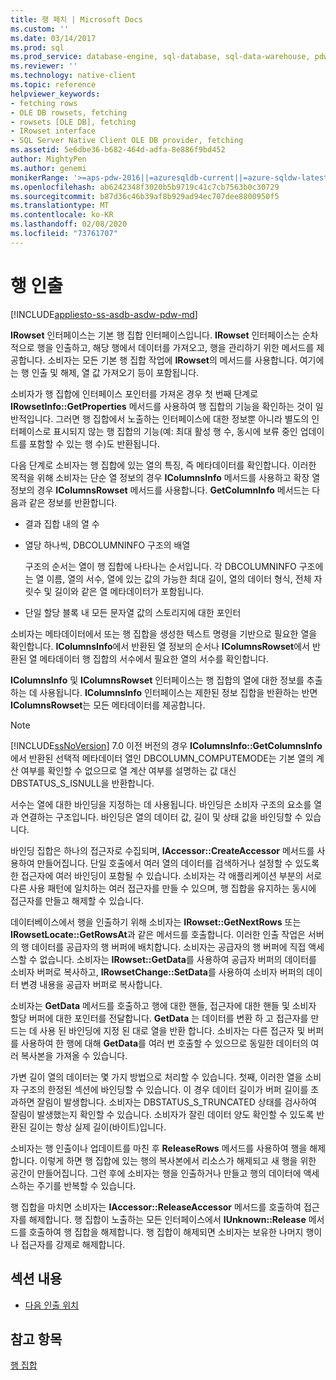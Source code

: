 ```yaml
---
title: 행 페치 | Microsoft Docs
ms.custom: ''
ms.date: 03/14/2017
ms.prod: sql
ms.prod_service: database-engine, sql-database, sql-data-warehouse, pdw
ms.reviewer: ''
ms.technology: native-client
ms.topic: reference
helpviewer_keywords:
- fetching rows
- OLE DB rowsets, fetching
- rowsets [OLE DB], fetching
- IRowset interface
- SQL Server Native Client OLE DB provider, fetching
ms.assetid: 5e6dbe36-b682-464d-adfa-8e886f9bd452
author: MightyPen
ms.author: genemi
monikerRange: '>=aps-pdw-2016||=azuresqldb-current||=azure-sqldw-latest||>=sql-server-2016||=sqlallproducts-allversions||>=sql-server-linux-2017||=azuresqldb-mi-current'
ms.openlocfilehash: ab6242348f3020b5b9719c41c7cb7563b0c30729
ms.sourcegitcommit: b87d36c46b39af8b929ad94ec707dee8800950f5
ms.translationtype: MT
ms.contentlocale: ko-KR
ms.lasthandoff: 02/08/2020
ms.locfileid: "73761707"
---
```

# <a name="fetching-rows"></a>행 인출
[!INCLUDE[appliesto-ss-asdb-asdw-pdw-md](../../includes/appliesto-ss-asdb-asdw-pdw-md.md)]

  
  **IRowset** 인터페이스는 기본 행 집합 인터페이스입니다. 
  **IRowset** 인터페이스는 순차적으로 행을 인출하고, 해당 행에서 데이터를 가져오고, 행을 관리하기 위한 메서드를 제공합니다. 소비자는 모든 기본 행 집합 작업에 **IRowset**의 메서드를 사용합니다. 여기에는 행 인출 및 해제, 열 값 가져오기 등이 포함됩니다.  
  
 소비자가 행 집합에 인터페이스 포인터를 가져온 경우 첫 번째 단계로 **IRowsetInfo::GetProperties** 메서드를 사용하여 행 집합의 기능을 확인하는 것이 일반적입니다. 그러면 행 집합에서 노출하는 인터페이스에 대한 정보뿐 아니라 별도의 인터페이스로 표시되지 않는 행 집합의 기능(예: 최대 활성 행 수, 동시에 보류 중인 업데이트를 포함할 수 있는 행 수)도 반환됩니다.  
  
 다음 단계로 소비자는 행 집합에 있는 열의 특징, 즉 메타데이터를 확인합니다. 이러한 목적을 위해 소비자는 단순 열 정보의 경우 **IColumnsInfo** 메서드를 사용하고 확장 열 정보의 경우 **IColumnsRowset** 메서드를 사용합니다. 
  **GetColumnInfo** 메서드는 다음과 같은 정보를 반환합니다.  
  
-   결과 집합 내의 열 수  
  
-   열당 하나씩, DBCOLUMNINFO 구조의 배열  
  
     구조의 순서는 열이 행 집합에 나타나는 순서입니다. 각 DBCOLUMNINFO 구조에는 열 이름, 열의 서수, 열에 있는 값의 가능한 최대 길이, 열의 데이터 형식, 전체 자릿수 및 길이와 같은 열 메타데이터가 포함됩니다.  
  
-   단일 할당 블록 내 모든 문자열 값의 스토리지에 대한 포인터  
  
 소비자는 메타데이터에서 또는 행 집합을 생성한 텍스트 명령을 기반으로 필요한 열을 확인합니다. 
  **IColumnsInfo**에서 반환된 열 정보의 순서나 **IColumnsRowset**에서 반환된 열 메타데이터 행 집합의 서수에서 필요한 열의 서수를 확인합니다.  
  
 
  **IColumnsInfo** 및 **IColumnsRowset** 인터페이스는 행 집합의 열에 대한 정보를 추출하는 데 사용됩니다. 
  **IColumnsInfo** 인터페이스는 제한된 정보 집합을 반환하는 반면 **IColumnsRowset**는 모든 메타데이터를 제공합니다.  
  
> [!NOTE]  
>  
  [!INCLUDE[ssNoVersion](../../includes/ssnoversion-md.md)] 7.0 이전 버전의 경우 **IColumnsInfo::GetColumnsInfo**에서 반환된 선택적 메타데이터 열인 DBCOLUMN_COMPUTEMODE는 기본 열의 계산 여부를 확인할 수 없으므로 열 계산 여부를 설명하는 값 대신 DBSTATUS_S_ISNULL을 반환합니다.  
  
 서수는 열에 대한 바인딩을 지정하는 데 사용됩니다. 바인딩은 소비자 구조의 요소를 열과 연결하는 구조입니다. 바인딩은 열의 데이터 값, 길이 및 상태 값을 바인딩할 수 있습니다.  
  
 바인딩 집합은 하나의 접근자로 수집되며, 
  **IAccessor::CreateAccessor** 메서드를 사용하여 만들어집니다. 단일 호출에서 여러 열의 데이터를 검색하거나 설정할 수 있도록 한 접근자에 여러 바인딩이 포함될 수 있습니다. 소비자는 각 애플리케이션 부분의 서로 다른 사용 패턴에 일치하는 여러 접근자를 만들 수 있으며, 행 집합을 유지하는 동시에 접근자를 만들고 해제할 수 있습니다.  
  
 데이터베이스에서 행을 인출하기 위해 소비자는 **IRowset::GetNextRows** 또는 **IRowsetLocate::GetRowsAt**과 같은 메서드를 호출합니다. 이러한 인출 작업은 서버의 행 데이터를 공급자의 행 버퍼에 배치합니다. 소비자는 공급자의 행 버퍼에 직접 액세스할 수 없습니다. 소비자는 **IRowset::GetData**를 사용하여 공급자 버퍼의 데이터를 소비자 버퍼로 복사하고, **IRowsetChange::SetData**를 사용하여 소비자 버퍼의 데이터 변경 내용을 공급자 버퍼로 복사합니다.  
  
 소비자는 **GetData** 메서드를 호출하고 행에 대한 핸들, 접근자에 대한 핸들 및 소비자 할당 버퍼에 대한 포인터를 전달합니다. **GetData** 는 데이터를 변환 하 고 접근자를 만드는 데 사용 된 바인딩에 지정 된 대로 열을 반환 합니다. 소비자는 다른 접근자 및 버퍼를 사용하여 한 행에 대해 **GetData**를 여러 번 호출할 수 있으므로 동일한 데이터의 여러 복사본을 가져올 수 있습니다.  
  
 가변 길이 열의 데이터는 몇 가지 방법으로 처리할 수 있습니다. 첫째, 이러한 열을 소비자 구조의 한정된 섹션에 바인딩할 수 있습니다. 이 경우 데이터 길이가 버퍼 길이를 초과하면 잘림이 발생합니다. 소비자는 DBSTATUS_S_TRUNCATED 상태를 검사하여 잘림이 발생했는지 확인할 수 있습니다. 소비자가 잘린 데이터 양도 확인할 수 있도록 반환된 길이는 항상 실제 길이(바이트)입니다.  
  
 소비자는 행 인출이나 업데이트를 마친 후 **ReleaseRows** 메서드를 사용하여 행을 해제합니다. 이렇게 하면 행 집합에 있는 행의 복사본에서 리소스가 해제되고 새 행을 위한 공간이 만들어집니다. 그런 후에 소비자는 행을 인출하거나 만들고 행의 데이터에 액세스하는 주기를 반복할 수 있습니다.  
  
 행 집합을 마치면 소비자는 **IAccessor::ReleaseAccessor** 메서드를 호출하여 접근자를 해제합니다. 행 집합이 노출하는 모든 인터페이스에서 **IUnknown::Release** 메서드를 호출하여 행 집합을 해제합니다. 행 집합이 해제되면 소비자는 보유한 나머지 행이나 접근자를 강제로 해제합니다.  
  
## <a name="in-this-section"></a>섹션 내용  
  
-   [다음 인출 위치](../../relational-databases/native-client-ole-db-rowsets/fetching-rows-next-fetch-position.md)  
  
## <a name="see-also"></a>참고 항목  
 [행 집합](../../relational-databases/native-client-ole-db-rowsets/rowsets.md)  
  
  
